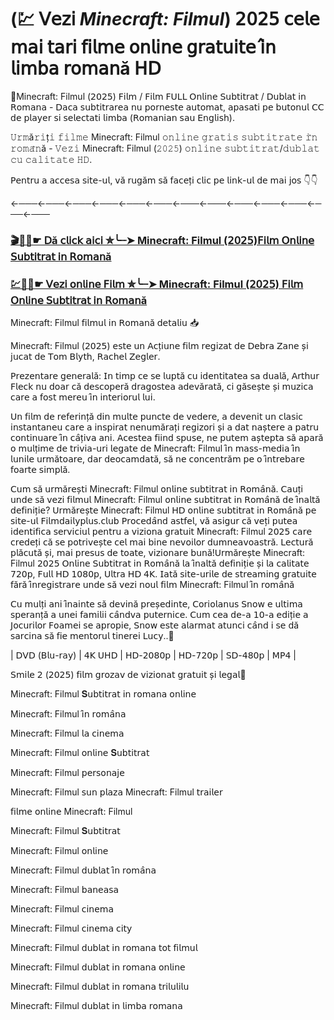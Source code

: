 # (💹 𝖵𝖾𝗓𝗂 *Minecraft: Filmul*) 𝟤𝟢𝟤𝟧 𝖼𝖾𝗅𝖾 𝗆𝖺𝗂 𝗍𝖺𝗋𝗂 𝖿𝗂𝗅𝗆𝖾 𝗈𝗇𝗅𝗂𝗇𝖾 𝗀𝗋𝖺𝗍𝗎𝗂𝗍𝖾 𝗂̂𝗇 𝗅𝗂𝗆𝖻𝖺 𝗋𝗈𝗆𝖺𝗇ă 𝖧𝖣
👀Minecraft: Filmul (𝟤𝟢𝟤𝟧) 𝖥𝗂𝗅𝗆 / 𝖥𝗂𝗅𝗆 𝖥𝖴𝖫𝖫 𝖮𝗇𝗅𝗂𝗇𝖾 𝖲𝗎𝖻𝗍𝗂𝗍𝗋𝖺𝗍 / 𝖣𝗎𝖻𝗅𝖺𝗍 𝗂𝗇 𝖱𝗈𝗆𝖺𝗇𝖺 - 𝖣𝖺𝖼𝖺 𝗌𝗎𝖻𝗍𝗂𝗍𝗋𝖺𝗋𝖾𝖺 𝗇𝗎 𝗉𝗈𝗋𝗇𝖾𝗌𝗍𝖾 𝖺𝗎𝗍𝗈𝗆𝖺𝗍, 𝖺𝗉𝖺𝗌𝖺𝗍𝗂 𝗉𝖾 𝖻𝗎𝗍𝗈𝗇𝗎𝗅 𝖢𝖢 𝖽𝖾 𝗉𝗅𝖺𝗒𝖾𝗋 𝗌𝗂 𝗌𝖾𝗅𝖾𝖼𝗍𝖺𝗍𝗂 𝗅𝗂𝗆𝖻𝖺 (𝖱𝗈𝗆𝖺𝗇𝗂𝖺𝗇 𝗌𝖺𝗎 𝖤𝗇𝗀𝗅𝗂𝗌𝗁).

𝚄𝚛𝚖ă𝚛𝚒ț𝚒 𝚏𝚒𝚕𝚖𝚎 Minecraft: Filmul 𝚘𝚗𝚕𝚒𝚗𝚎 𝚐𝚛𝚊𝚝𝚒𝚜 𝚜𝚞𝚋𝚝𝚒𝚝𝚛𝚊𝚝𝚎 𝚒̂𝚗 𝚛𝚘𝚖𝚊̂𝚗ă - 𝚅𝚎𝚣𝚒 Minecraft: Filmul (𝟸𝟶𝟸𝟻) 𝚘𝚗𝚕𝚒𝚗𝚎 𝚜𝚞𝚋𝚝𝚒𝚝𝚛𝚊𝚝/𝚍𝚞𝚋𝚕𝚊𝚝 𝚌𝚞 𝚌𝚊𝚕𝚒𝚝𝚊𝚝𝚎 𝙷𝙳.

𝖯𝖾𝗇𝗍𝗋𝗎 𝖺 𝖺𝖼𝖼𝖾𝗌𝖺 𝗌𝗂𝗍𝖾-𝗎𝗅, 𝗏ă 𝗋𝗎𝗀ă𝗆 𝗌ă 𝖿𝖺𝖼𝖾ț𝗂 𝖼𝗅𝗂𝖼 𝗉𝖾 𝗅𝗂𝗇𝗄-𝗎𝗅 𝖽𝖾 𝗆𝖺𝗂 𝗃𝗈𝗌 👇👇

←───←───←───←───←───←───←───←───←───←───←───←───←───

### [🎬🚀📲☛ 𝖣ă 𝖼𝗅𝗂𝖼𝗄 𝖺𝗂𝖼𝗂 ✮╰┈➤ Minecraft: Filmul (𝟤𝟢𝟤𝟧)𝖥𝗂𝗅𝗆 𝖮𝗇𝗅𝗂𝗇𝖾 𝖲𝗎𝖻𝗍𝗂𝗍𝗋𝖺𝗍 𝗂𝗇 𝖱𝗈𝗆𝖺𝗇ă](https://t.co/auYg7Im4yQ)

### [💹🚀📲☛ 𝖵𝖾𝗓𝗂 𝗈𝗇𝗅𝗂𝗇𝖾 𝖥𝗂𝗅𝗆 ✮╰┈➤ Minecraft: Filmul (𝟤𝟢𝟤𝟧) 𝖥𝗂𝗅𝗆 𝖮𝗇𝗅𝗂𝗇𝖾 𝖲𝗎𝖻𝗍𝗂𝗍𝗋𝖺𝗍 𝗂𝗇 𝖱𝗈𝗆𝖺𝗇ă](https://t.co/auYg7Im4yQ)

Minecraft: Filmul 𝖿𝗂𝗅𝗆𝗎𝗅 𝗂𝗇 𝖱𝗈𝗆𝖺𝗇ă 𝖽𝖾𝗍𝖺𝗅𝗂𝗎 📥 

Minecraft: Filmul (𝟤𝟢𝟤𝟧) 𝖾𝗌𝗍𝖾 𝗎𝗇 𝖠𝖼ț𝗂𝗎𝗇𝖾 𝖿𝗂𝗅𝗆 𝗋𝖾𝗀𝗂𝗓𝖺𝗍 𝖽𝖾 𝖣𝖾𝖻𝗋𝖺 𝖹𝖺𝗇𝖾 ș𝗂 𝗃𝗎𝖼𝖺𝗍 𝖽𝖾 𝖳𝗈𝗆 𝖡𝗅𝗒𝗍𝗁, 𝖱𝖺𝖼𝗁𝖾𝗅 𝖹𝖾𝗀𝗅𝖾𝗋.

𝖯𝗋𝖾𝗓𝖾𝗇𝗍𝖺𝗋𝖾 𝗀𝖾𝗇𝖾𝗋𝖺𝗅ă: 𝖨𝗇 𝗍𝗂𝗆𝗉 𝖼𝖾 𝗌𝖾 𝗅𝗎𝗉𝗍ă 𝖼𝗎 𝗂𝖽𝖾𝗇𝗍𝗂𝗍𝖺𝗍𝖾𝖺 𝗌𝖺 𝖽𝗎𝖺𝗅ă, 𝖠𝗋𝗍𝗁𝗎𝗋 𝖥𝗅𝖾𝖼𝗄 𝗇𝗎 𝖽𝗈𝖺𝗋 𝖼ă 𝖽𝖾𝗌𝖼𝗈𝗉𝖾𝗋ă 𝖽𝗋𝖺𝗀𝗈𝗌𝗍𝖾𝖺 𝖺𝖽𝖾𝗏ă𝗋𝖺𝗍ă, 𝖼𝗂 𝗀ă𝗌𝖾ș𝗍𝖾 ș𝗂 𝗆𝗎𝗓𝗂𝖼𝖺 𝖼𝖺𝗋𝖾 𝖺 𝖿𝗈𝗌𝗍 𝗆𝖾𝗋𝖾𝗎 𝗂̂𝗇 𝗂𝗇𝗍𝖾𝗋𝗂𝗈𝗋𝗎𝗅 𝗅𝗎𝗂. 

𝖴𝗇 𝖿𝗂𝗅𝗆 𝖽𝖾 𝗋𝖾𝖿𝖾𝗋𝗂𝗇ță 𝖽𝗂𝗇 𝗆𝗎𝗅𝗍𝖾 𝗉𝗎𝗇𝖼𝗍𝖾 𝖽𝖾 𝗏𝖾𝖽𝖾𝗋𝖾, 𝖺 𝖽𝖾𝗏𝖾𝗇𝗂𝗍 𝗎𝗇 𝖼𝗅𝖺𝗌𝗂𝖼 𝗂𝗇𝗌𝗍𝖺𝗇𝗍𝖺𝗇𝖾𝗎 𝖼𝖺𝗋𝖾 𝖺 𝗂𝗇𝗌𝗉𝗂𝗋𝖺𝗍 𝗇𝖾𝗇𝗎𝗆ă𝗋𝖺ț𝗂 𝗋𝖾𝗀𝗂𝗓𝗈𝗋𝗂 ș𝗂 𝖺 𝖽𝖺𝗍 𝗇𝖺ș𝗍𝖾𝗋𝖾 𝖺 𝗉𝖺𝗍𝗋𝗎 𝖼𝗈𝗇𝗍𝗂𝗇𝗎𝖺𝗋𝖾 𝗂̂𝗇 𝖼𝖺̂ț𝗂𝗏𝖺 𝖺𝗇𝗂. 𝖠𝖼𝖾𝗌𝗍𝖾𝖺 𝖿𝗂𝗂𝗇𝖽 𝗌𝗉𝗎𝗌𝖾, 𝗇𝖾 𝗉𝗎𝗍𝖾𝗆 𝖺ș𝗍𝖾𝗉𝗍𝖺 𝗌ă 𝖺𝗉𝖺𝗋ă 𝗈 𝗆𝗎𝗅ț𝗂𝗆𝖾 𝖽𝖾 𝗍𝗋𝗂𝗏𝗂𝖺-𝗎𝗋𝗂 𝗅𝖾𝗀𝖺𝗍𝖾 𝖽𝖾 Minecraft: Filmul 𝗂̂𝗇 𝗆𝖺𝗌𝗌-𝗆𝖾𝖽𝗂𝖺 𝗂̂𝗇 𝗅𝗎𝗇𝗂𝗅𝖾 𝗎𝗋𝗆ă𝗍𝗈𝖺𝗋𝖾, 𝖽𝖺𝗋 𝖽𝖾𝗈𝖼𝖺𝗆𝖽𝖺𝗍ă, 𝗌ă 𝗇𝖾 𝖼𝗈𝗇𝖼𝖾𝗇𝗍𝗋ă𝗆 𝗉𝖾 𝗈 𝗂̂𝗇𝗍𝗋𝖾𝖻𝖺𝗋𝖾 𝖿𝗈𝖺𝗋𝗍𝖾 𝗌𝗂𝗆𝗉𝗅ă.

𝖢𝗎𝗆 𝗌ă 𝗎𝗋𝗆ă𝗋𝖾ș𝗍𝗂 Minecraft: Filmul 𝗈𝗇𝗅𝗂𝗇𝖾 𝗌𝗎𝖻𝗍𝗂𝗍𝗋𝖺𝗍 𝗂𝗇 𝖱𝗈𝗆𝖺̂𝗇ă. 𝖢𝖺𝗎ț𝗂 𝗎𝗇𝖽𝖾 𝗌ă 𝗏𝖾𝗓𝗂 𝖿𝗂𝗅𝗆𝗎𝗅 Minecraft: Filmul 𝗈𝗇𝗅𝗂𝗇𝖾 𝗌𝗎𝖻𝗍𝗂𝗍𝗋𝖺𝗍 𝗂𝗇 𝖱𝗈𝗆𝖺̂𝗇ă 𝖽𝖾 𝗂̂𝗇𝖺𝗅𝗍ă 𝖽𝖾𝖿𝗂𝗇𝗂ț𝗂𝖾? 𝖴𝗋𝗆ă𝗋𝖾ș𝗍𝖾 Minecraft: Filmul 𝖧𝖣 𝗈𝗇𝗅𝗂𝗇𝖾 𝗌𝗎𝖻𝗍𝗂𝗍𝗋𝖺𝗍 𝗂𝗇 𝖱𝗈𝗆𝖺̂𝗇ă 𝗉𝖾 𝗌𝗂𝗍𝖾-𝗎𝗅 𝖥𝗂𝗅𝗆𝖽𝖺𝗂𝗅𝗒𝗉𝗅𝗎𝗌.𝖼𝗅𝗎𝖻 𝖯𝗋𝗈𝖼𝖾𝖽𝖺̂𝗇𝖽 𝖺𝗌𝗍𝖿𝖾𝗅, 𝗏ă 𝖺𝗌𝗂𝗀𝗎𝗋 𝖼ă 𝗏𝖾ț𝗂 𝗉𝗎𝗍𝖾𝖺 𝗂𝖽𝖾𝗇𝗍𝗂𝖿𝗂𝖼𝖺 𝗌𝖾𝗋𝗏𝗂𝖼𝗂𝗎𝗅 𝗉𝖾𝗇𝗍𝗋𝗎 𝖺 𝗏𝗂𝗓𝗂𝗈𝗇𝖺 𝗀𝗋𝖺𝗍𝗎𝗂𝗍 Minecraft: Filmul 𝟤𝟢𝟤𝟧 𝖼𝖺𝗋𝖾 𝖼𝗋𝖾𝖽𝖾ț𝗂 𝖼ă 𝗌𝖾 𝗉𝗈𝗍𝗋𝗂𝗏𝖾ș𝗍𝖾 𝖼𝖾𝗅 𝗆𝖺𝗂 𝖻𝗂𝗇𝖾 𝗇𝖾𝗏𝗈𝗂𝗅𝗈𝗋 𝖽𝗎𝗆𝗇𝖾𝖺𝗏𝗈𝖺𝗌𝗍𝗋ă. 𝖫𝖾𝖼𝗍𝗎𝗋ă 𝗉𝗅ă𝖼𝗎𝗍ă ș𝗂, 𝗆𝖺𝗂 𝗉𝗋𝖾𝗌𝗎𝗌 𝖽𝖾 𝗍𝗈𝖺𝗍𝖾, 𝗏𝗂𝗓𝗂𝗈𝗇𝖺𝗋𝖾 𝖻𝗎𝗇ă!𝖴𝗋𝗆ă𝗋𝖾ș𝗍𝖾 Minecraft: Filmul 𝟤𝟢𝟤𝟧 𝖮𝗇𝗅𝗂𝗇𝖾 𝖲𝗎𝖻𝗍𝗂𝗍𝗋𝖺𝗍 𝗂𝗇 𝖱𝗈𝗆𝖺̂𝗇ă 𝗅𝖺 𝗂̂𝗇𝖺𝗅𝗍ă 𝖽𝖾𝖿𝗂𝗇𝗂ț𝗂𝖾 ș𝗂 𝗅𝖺 𝖼𝖺𝗅𝗂𝗍𝖺𝗍𝖾 𝟩𝟤𝟢𝗉, 𝖥𝗎𝗅𝗅 𝖧𝖣 𝟣𝟢𝟪𝟢𝗉, 𝖴𝗅𝗍𝗋𝖺 𝖧𝖣 𝟦𝖪. 𝖨𝖺𝗍ă 𝗌𝗂𝗍𝖾-𝗎𝗋𝗂𝗅𝖾 𝖽𝖾 𝗌𝗍𝗋𝖾𝖺𝗆𝗂𝗇𝗀 𝗀𝗋𝖺𝗍𝗎𝗂𝗍𝖾 𝖿ă𝗋ă 𝗂̂𝗇𝗋𝖾𝗀𝗂𝗌𝗍𝗋𝖺𝗋𝖾 𝗎𝗇𝖽𝖾 𝗌ă 𝗏𝖾𝗓𝗂 𝗇𝗈𝗎𝗅 𝖿𝗂𝗅𝗆 Minecraft: Filmul 𝗂̂𝗇 𝗋𝗈𝗆𝖺̂𝗇ă

𝖢𝗎 𝗆𝗎𝗅ț𝗂 𝖺𝗇𝗂 𝗂̂𝗇𝖺𝗂𝗇𝗍𝖾 𝗌ă 𝖽𝖾𝗏𝗂𝗇ă 𝗉𝗋𝖾ș𝖾𝖽𝗂𝗇𝗍𝖾, 𝖢𝗈𝗋𝗂𝗈𝗅𝖺𝗇𝗎𝗌 𝖲𝗇𝗈𝗐 𝖾 𝗎𝗅𝗍𝗂𝗆𝖺 𝗌𝗉𝖾𝗋𝖺𝗇ță 𝖺 𝗎𝗇𝖾𝗂 𝖿𝖺𝗆𝗂𝗅𝗂𝗂 𝖼𝖺̂𝗇𝖽𝗏𝖺 𝗉𝗎𝗍𝖾𝗋𝗇𝗂𝖼𝖾. 𝖢𝗎𝗆 𝖼𝖾𝖺 𝖽𝖾-𝖺 𝟣𝟢-𝖺 𝖾𝖽𝗂ț𝗂𝖾 𝖺 𝖩𝗈𝖼𝗎𝗋𝗂𝗅𝗈𝗋 𝖥𝗈𝖺𝗆𝖾𝗂 𝗌𝖾 𝖺𝗉𝗋𝗈𝗉𝗂𝖾, 𝖲𝗇𝗈𝗐 𝖾𝗌𝗍𝖾 𝖺𝗅𝖺𝗋𝗆𝖺𝗍 𝖺𝗍𝗎𝗇𝖼𝗂 𝖼𝖺̂𝗇𝖽 𝗂 𝗌𝖾 𝖽ă 𝗌𝖺𝗋𝖼𝗂𝗇𝖺 𝗌ă 𝖿𝗂𝖾 𝗆𝖾𝗇𝗍𝗈𝗋𝗎𝗅 𝗍𝗂𝗇𝖾𝗋𝖾𝗂 𝖫𝗎𝖼𝗒..📌

| 𝖣𝖵𝖣 (𝖡𝗅𝗎-𝗋𝖺𝗒) | 𝟦𝖪 𝖴𝖧𝖣 | 𝖧𝖣-𝟤𝟢𝟪𝟢𝗉 | 𝖧𝖣-𝟩𝟤𝟢𝗉 | 𝖲𝖣-𝟦𝟪𝟢𝗉 | 𝖬𝖯𝟦 |

𝖲𝗆𝗂𝗅𝖾 𝟤 (𝟤𝟢𝟤𝟧) 𝖿𝗂𝗅𝗆 𝗀𝗋𝗈𝗓𝖺𝗏 𝖽𝖾 𝗏𝗂𝗓𝗂𝗈𝗇𝖺𝗍 𝗀𝗋𝖺𝗍𝗎𝗂𝗍 ș𝗂 𝗅𝖾𝗀𝖺𝗅💯

Minecraft: Filmul 𝐒𝗎𝖻𝗍𝗂𝗍𝗋𝖺𝗍 𝗂𝗇 𝗋𝗈𝗆𝖺𝗇𝖺 𝗈𝗇𝗅𝗂𝗇𝖾  

Minecraft: Filmul 𝗂̂𝗇 𝗋𝗈𝗆𝖺̂𝗇𝖺  

Minecraft: Filmul 𝗅𝖺 𝖼𝗂𝗇𝖾𝗆𝖺  

Minecraft: Filmul 𝗈𝗇𝗅𝗂𝗇𝖾 𝐒𝗎𝖻𝗍𝗂𝗍𝗋𝖺𝗍 

Minecraft: Filmul 𝗉𝖾𝗋𝗌𝗈𝗇𝖺𝗃𝖾 

Minecraft: Filmul 𝗌𝗎𝗇 𝗉𝗅𝖺𝗓𝖺  Minecraft: Filmul 𝗍𝗋𝖺𝗂𝗅𝖾𝗋

𝖿𝗂𝗅𝗆𝖾 𝗈𝗇𝗅𝗂𝗇𝖾 Minecraft: Filmul 

Minecraft: Filmul 𝐒𝗎𝖻𝗍𝗂𝗍𝗋𝖺𝗍 
 
Minecraft: Filmul 𝗈𝗇𝗅𝗂𝗇𝖾  
 
Minecraft: Filmul 𝖽𝗎𝖻𝗅𝖺𝗍 𝗂̂𝗇 𝗋𝗈𝗆𝖺̂𝗇𝖺 
 
Minecraft: Filmul 𝖻𝖺𝗇𝖾𝖺𝗌𝖺  
 
Minecraft: Filmul 𝖼𝗂𝗇𝖾𝗆𝖺  
 
Minecraft: Filmul 𝖼𝗂𝗇𝖾𝗆𝖺 𝖼𝗂𝗍𝗒 
 
Minecraft: Filmul 𝖽𝗎𝖻𝗅𝖺𝗍 𝗂𝗇 𝗋𝗈𝗆𝖺𝗇𝖺 𝗍𝗈𝗍 𝖿𝗂𝗅𝗆𝗎𝗅 
 
Minecraft: Filmul 𝖽𝗎𝖻𝗅𝖺𝗍 𝗂𝗇 𝗋𝗈𝗆𝖺𝗇𝖺 𝗈𝗇𝗅𝗂𝗇𝖾  
 
Minecraft: Filmul 𝖽𝗎𝖻𝗅𝖺𝗍 𝗂𝗇 𝗋𝗈𝗆𝖺𝗇𝖺 𝗍𝗋𝗂𝗅𝗎𝗅𝗂𝗅𝗎  
 
Minecraft: Filmul 𝖽𝗎𝖻𝗅𝖺𝗍 𝗂𝗇 𝗅𝗂𝗆𝖻𝖺 𝗋𝗈𝗆𝖺𝗇𝖺
